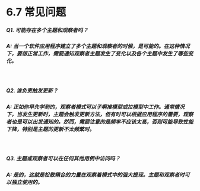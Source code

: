 6.7 常见问题
===

##### Q1. 可能存在多个主题和观察者吗？
##### A: 当一个软件应用程序建立了多个主题和观察者的时候，是可能的。在这种情况下，要想正常工作，需要通知观察者主题发生了变化以及各个主题中发生了哪些变化。

<br/>

##### Q2. 谁负责触发更新？
##### A: 正如你早先学到的，观察者模式可以子啊推模型或拉模型中工作。通常情况下，当发生更新时，主题会触发更新方法，但有时可以根据应用程序的需要，观察者也是可以出发通知的。然而，需要注意的是频率不应该太高，否则可能导致性能下降，特别是主题的更新不太频繁时。

<br/>

##### Q3. 主题或观察者可以在任何其他用例中访问吗？
##### A: 是的，这就是松散耦合的力量在观察着模式中的强大提现。主题和观察者时可以独立使用的。
